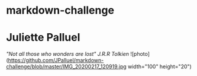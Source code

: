 # markdown-challenge
# Juliette Palluel
*"Not all those who wonders are lost" J.R.R Tolkien*
![photo](https://github.com/JPalluel/markdown-challenge/blob/master/IMG_20200217_120919.jpg width="100" height="20")




